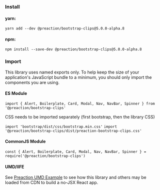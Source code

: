 ### Install

#### yarn:

`yarn add --dev @preaction/bootstrap-clips@5.0.0-alpha.8`

#### npm:

`npm install --save-dev @preaction/bootstrap-clips@5.0.0-alpha.8`

### Import

This library uses named exports only. To help keep the size of your application's JavaScript bundle to a minimum, you should only import the components you are using.

#### ES Module

`import { Alert, Boilerplate, Card, Modal, Nav, NavBar, Spinner } from '@preaction/bootstrap-clips'`

CSS needs to be imported separately (first bootstrap, then the library CSS)

`import 'bootstrap/dist/css/bootstrap.min.css'`
`import '@preaction/bootstrap-clips/dist/preaction-bootstrap-clips.css'`

#### CommonJS Module

`const { Alert, Boilerplate, Card, Modal, Nav, NavBar, Spinner } = require('@preaction/bootstrap-clips')`

#### UMD/IIFE

See [Preaction UMD Example](https://duhdugg.github.io/preaction-umd-examples/) to see how this library and others may be loaded from CDN to build a no-JSX React app.
